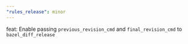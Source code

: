 ```yaml
---
"rules_release": minor
---
```


feat: Enable passing `previous_revision_cmd` and `final_revision_cmd` to `bazel_diff_release`
